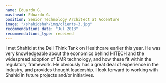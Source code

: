 ```yaml
---
name: Eduardo G.
masthead: Eduardo G.
position: Senior Technology Architect at Accenture
image: "/shahidshah/img/clients-3.jpg"
recommendations_date: "Jul 2013"
recommendations_type: received
---
```


I met Shahid at the Dell Think Tank on Healthcare earlier this year. He was very knowledgeable about the economics behind HITECH and the widespread adoption of EMR technology, and how these fit within the regulatory framework. He obviously has a great deal of experience in the industry, and provides thought leadership. I look forward to working with Shahid in future projects and/or initiatives.
